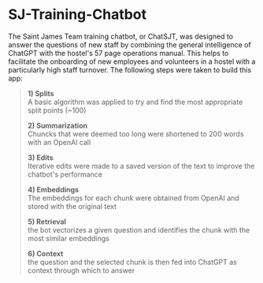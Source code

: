 # SJ-Training-Chatbot

The Saint James Team training chatbot, or ChatSJT, was designed to answer the questions of new staff by combining the general intelligence of ChatGPT with the hostel's 57 page operations manual. This helps to facilitate the onboarding of new employees and volunteers in a hostel with a particularly high staff turnover. The following steps were taken to build this app:

>  **1) Splits**  
>     A basic algorithm was applied to try and find the most appropriate split points (~100)
> 
>  **2) Summarization**  
>     Chuncks that were deemed too long were shortened to 200 words with an OpenAI call
> 
>  **3) Edits**  
>     Iterative edits were made to a saved version of the text to improve the chatbot's performance
> 
>  **4) Embeddings**  
>     The embeddings for each chunk were obtained from OpenAI and stored with the original text
> 
>  **5) Retrieval**    
>     the bot vectorizes a given question and identifies the chunk with the most similar embeddings
> 
>  **6) Context**  
>     the question and the selected chunk is then fed into ChatGPT as context through which to answer
